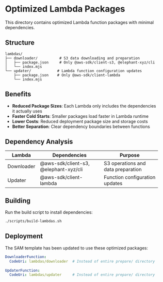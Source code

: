# Optimized Lambda Packages

This directory contains optimized Lambda function packages with minimal dependencies.

## Structure

```
lambdas/
├── downloader/          # S3 data downloading and preparation
│   ├── package.json     # Only @aws-sdk/client-s3, @elephant-xyz/cli
│   └── index.mjs
└── updater/            # Lambda function configuration updates  
    ├── package.json    # Only @aws-sdk/client-lambda
    └── index.mjs
```

## Benefits

- **Reduced Package Sizes**: Each Lambda only includes the dependencies it actually uses
- **Faster Cold Starts**: Smaller packages load faster in Lambda runtime
- **Lower Costs**: Reduced deployment package size and storage costs
- **Better Separation**: Clear dependency boundaries between functions

## Dependency Analysis

| Lambda | Dependencies | Purpose |
|--------|-------------|---------|
| Downloader | @aws-sdk/client-s3, @elephant-xyz/cli | S3 operations and data preparation |
| Updater | @aws-sdk/client-lambda | Function configuration updates |

## Building

Run the build script to install dependencies:

```bash
./scripts/build-lambdas.sh
```

## Deployment

The SAM template has been updated to use these optimized packages:

```yaml
DownloaderFunction:
  CodeUri: lambdas/downloader  # Instead of entire prepare/ directory
  
UpdaterFunction: 
  CodeUri: lambdas/updater     # Instead of entire prepare/ directory
```